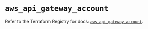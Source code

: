 # `aws_api_gateway_account`

Refer to the Terraform Registry for docs: [`aws_api_gateway_account`](https://registry.terraform.io/providers/hashicorp/aws/5.35.0/docs/resources/api_gateway_account).
